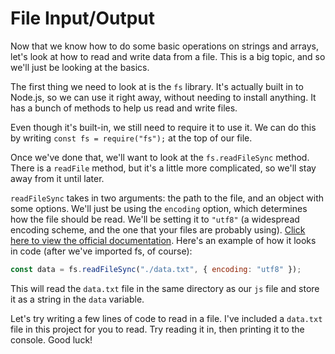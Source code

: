 # File Input/Output

Now that we know how to do some basic operations on strings and arrays,
let's look at how to read and write data from a file.
This is a big topic, and so we'll just be looking at the basics.

The first thing we need to look at is the `fs` library.
It's actually built in to Node.js, so we can use it right away, without needing to install anything.
It has a bunch of methods to help us read and write files.

Even though it's built-in, we still need to require it to use it.
We can do this by writing `const fs = require("fs");` at the top of our file.

Once we've done that, we'll want to look at the `fs.readFileSync` method.
There is a `readFile` method, but it's a little more complicated, so we'll stay away from it until later.

`readFileSync` takes in two arguments: the path to the file, and an object with some options. We'll just be using the `encoding` option, which determines how the file should be read. We'll be setting it to `"utf8"` (a widespread encoding scheme, and the one that your files are probably using). [Click here to view the official documentation](https://nodejs.org/api/fs.html#fsreadfilesyncpath-options). Here's an example of how it looks in code (after we've imported fs, of course):

```js
const data = fs.readFileSync("./data.txt", { encoding: "utf8" });
```

This will read the `data.txt` file in the same directory as our `js` file
and store it as a string in the `data` variable.

Let's try writing a few lines of code to read in a file.
I've included a `data.txt` file in this project for you to read.
Try reading it in, then printing it to the console.
Good luck!
